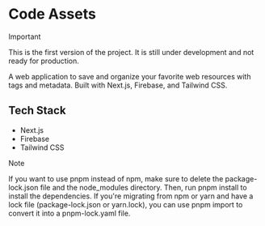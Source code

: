 # Code Assets

> [!IMPORTANT]
> This is the first version of the project. It is still under development and not ready for production.

A web application to save and organize your favorite web resources with tags and metadata. Built with Next.js, Firebase, and Tailwind CSS.

## Tech Stack

- Next.js
- Firebase
- Tailwind CSS

> [!NOTE]
> If you want to use pnpm instead of npm, make sure to delete the package-lock.json file and the node_modules directory. Then, run pnpm install to install the dependencies. If you're migrating from npm or yarn and have a lock file (package-lock.json or yarn.lock), you can use pnpm import to convert it into a pnpm-lock.yaml file.
